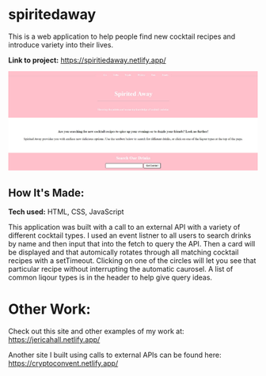# spiritedaway
This is a web application to help people find new cocktail recipes and introduce variety into their lives. 

**Link to project:** https://spiritiedaway.netlify.app/

![photo of spirited away website](drinks.jpg)

## How It's Made:

**Tech used:** HTML, CSS, JavaScript

This application was built with a call to an external API with a variety of different cocktail types. I used an event listner to all users to search drinks by name and then input that into the fetch to query the API. Then a card will be displayed and that automically rotates through all matching cocktail recipes with a setTimeout. Clicking on one of the circles will let you see that particular recipe without interrupting the automatic caurosel. A list of common liqour types is in the header to help give query ideas.
 
 # Other Work:

 Check out this site and other examples of my work at: https://jericahall.netlify.app/

 Another site I built using calls to external APIs can be found here: https://cryptoconvent.netlify.app/